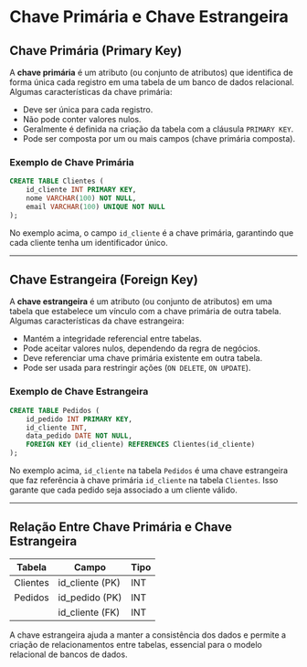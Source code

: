 # Chave Primária e Chave Estrangeira

## Chave Primária (Primary Key)

A **chave primária** é um atributo (ou conjunto de atributos) que identifica de forma única cada registro em uma tabela de um banco de dados relacional. Algumas características da chave primária:

- Deve ser única para cada registro.
- Não pode conter valores nulos.
- Geralmente é definida na criação da tabela com a cláusula `PRIMARY KEY`.
- Pode ser composta por um ou mais campos (chave primária composta).

### Exemplo de Chave Primária

```sql
CREATE TABLE Clientes (
    id_cliente INT PRIMARY KEY,
    nome VARCHAR(100) NOT NULL,
    email VARCHAR(100) UNIQUE NOT NULL
);
```

No exemplo acima, o campo `id_cliente` é a chave primária, garantindo que cada cliente tenha um identificador único.

---

## Chave Estrangeira (Foreign Key)

A **chave estrangeira** é um atributo (ou conjunto de atributos) em uma tabela que estabelece um vínculo com a chave primária de outra tabela. Algumas características da chave estrangeira:

- Mantém a integridade referencial entre tabelas.
- Pode aceitar valores nulos, dependendo da regra de negócios.
- Deve referenciar uma chave primária existente em outra tabela.
- Pode ser usada para restringir ações (`ON DELETE`, `ON UPDATE`).

### Exemplo de Chave Estrangeira

```sql
CREATE TABLE Pedidos (
    id_pedido INT PRIMARY KEY,
    id_cliente INT,
    data_pedido DATE NOT NULL,
    FOREIGN KEY (id_cliente) REFERENCES Clientes(id_cliente)
);
```

No exemplo acima, `id_cliente` na tabela `Pedidos` é uma chave estrangeira que faz referência à chave primária `id_cliente` na tabela `Clientes`. Isso garante que cada pedido seja associado a um cliente válido.

---

## Relação Entre Chave Primária e Chave Estrangeira

| Tabela       | Campo           | Tipo           |
|-------------|---------------|---------------|
| Clientes    | id_cliente (PK) | INT           |
| Pedidos     | id_pedido (PK)  | INT           |
|             | id_cliente (FK) | INT           |

A chave estrangeira ajuda a manter a consistência dos dados e permite a criação de relacionamentos entre tabelas, essencial para o modelo relacional de bancos de dados.
